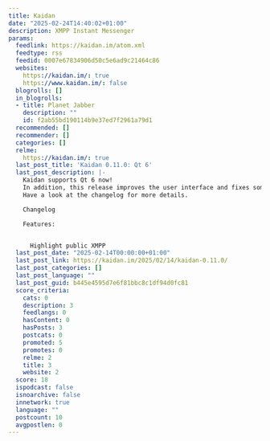 ```yaml
---
title: Kaidan
date: "2025-02-24T14:40:02+01:00"
description: XMPP Instant Messenger
params:
  feedlink: https://kaidan.im/atom.xml
  feedtype: rss
  feedid: 0007e67834906d50c5e6ad9c21464c86
  websites:
    https://kaidan.im/: true
    https://www.kaidan.im/: false
  blogrolls: []
  in_blogrolls:
  - title: Planet Jabber
    description: ""
    id: f2ab55bd190114b9e37ed7f2961a79d1
  recommended: []
  recommender: []
  categories: []
  relme:
    https://kaidan.im/: true
  last_post_title: 'Kaidan 0.11.0: Qt 6'
  last_post_description: |-
    Kaidan supports Qt 6 now!
    In addition, this release improves the user interface and fixes some bugs.
    Have a look at the changelog for more details.

    Changelog

    Features:


      Highlight public XMPP
  last_post_date: "2025-02-14T00:00:00+01:00"
  last_post_link: https://kaidan.im/2025/02/14/kaidan-0.11.0/
  last_post_categories: []
  last_post_language: ""
  last_post_guid: b445e4595d7e6f81bbc8c1df94d0fc81
  score_criteria:
    cats: 0
    description: 3
    feedlangs: 0
    hasContent: 0
    hasPosts: 3
    postcats: 0
    promoted: 5
    promotes: 0
    relme: 2
    title: 3
    website: 2
  score: 18
  ispodcast: false
  isnoarchive: false
  innetwork: true
  language: ""
  postcount: 10
  avgpostlen: 0
---
```


